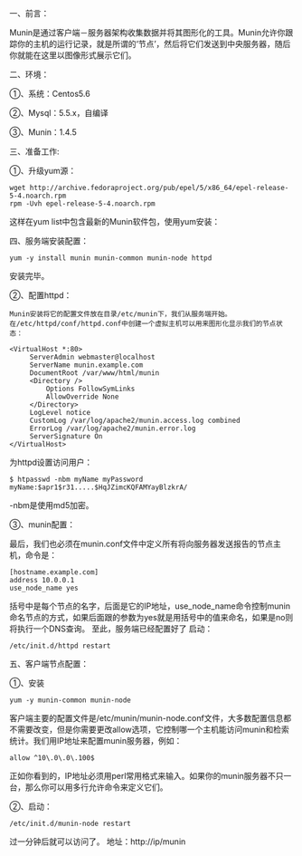 一、前言：

Munin是通过客户端－服务器架构收集数据并将其图形化的工具。Munin允许你跟踪你的主机的运行记录，就是所谓的‘节点’，然后将它们发送到中央服务器，随后你就能在这里以图像形式展示它们。

二、环境：
   
①、系统：Centos5.6

②、Mysql：5.5.x，自编译

③、Munin：1.4.5

三、准备工作:
 
①、升级yum源：

    wget http://archive.fedoraproject.org/pub/epel/5/x86_64/epel-release-5-4.noarch.rpm
    rpm -Uvh epel-release-5-4.noarch.rpm

这样在yum list中包含最新的Munin软件包，使用yum安装：

四、服务端安装配置：

    yum -y install munin munin-common munin-node httpd

安装完毕。

②、配置httpd：

    Munin安装将它的配置文件放在目录/etc/munin下，我们从服务端开始。
    在/etc/httpd/conf/httpd.conf中创建一个虚拟主机可以用来图形化显示我们的节点状态：

    <VirtualHost *:80>
         ServerAdmin webmaster@localhost
         ServerName munin.example.com
         DocumentRoot /var/www/html/munin
         <Directory />
             Options FollowSymLinks
             AllowOverride None
         </Directory>
         LogLevel notice
         CustomLog /var/log/apache2/munin.access.log combined
         ErrorLog /var/log/apache2/munin.error.log
         ServerSignature On
    </VirtualHost>

为httpd设置访问用户：

    $ htpasswd -nbm myName myPassword
    myName:$apr1$r31.....$HqJZimcKQFAMYayBlzkrA/

-nbm是使用md5加密。

  ③、munin配置：

最后，我们也必须在munin.conf文件中定义所有将向服务器发送报告的节点主机，命令是：

    [hostname.example.com]
    address 10.0.0.1
    use_node_name yes

括号中是每个节点的名字，后面是它的IP地址，use_node_name命令控制munin命名节点的方式，如果后面跟的参数为yes就是用括号中的值来命名，如果是no则将执行一个DNS查询。
至此，服务端已经配置好了
启动：

    /etc/init.d/httpd restart

五、客户端节点配置：

①、安装

    yum -y munin-common munin-node

   客户端主要的配置文件是/etc/munin/munin-node.conf文件，大多数配置信息都不需要改变，但是你需要更改allow选项，它控制哪一个主机能访问munin和检索统计。我们用IP地址来配置munin服务器，例如：

    allow ^10\.0\.0\.100$

正如你看到的，IP地址必须用perl常用格式来输入。如果你的munin服务器不只一台，那么你可以用多行允许命令来定义它们。

②、启动：

    /etc/init.d/munin-node restart

过一分钟后就可以访问了。
地址：http://ip/munin